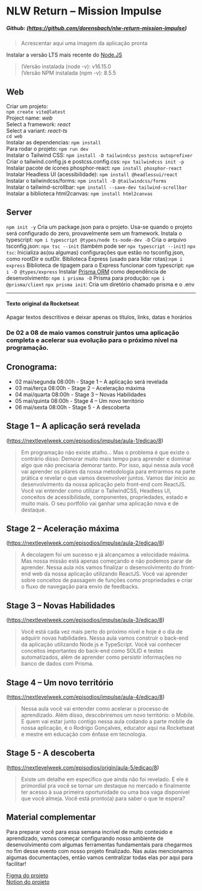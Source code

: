 # NLW Return – Mission Impulse
##### Github: (https://github.com/dorensbach/nlw-return-mission-impulse)

>Acrescentar aqui uma imagem da aplicação pronta

Instalar a versão LTS mais recente do [Node.JS](https://nodejs.org)
>(Versão instalada (node -v): v16.15.0\
(Versão NPM instalada (npm -v): 8.5.5

## Web
Criar um projeto:\
`npm create vite@latest`\
Project name: *web*\
Select a framework: *react*\
Select a variant: *react-ts*\
`cd web`\
Instalar as dependencias: `npm install`\
Para rodar o projeto: `npm run dev`\
Instalar o Tailwind CSS: `npm install -D tailwindcss postcss autoprefixer`\
Criar o tailwind.config.js e postcss.config.css: `npx tailwindcss init -p`\
Instalar pacote de ícones phosphor-react: `npm install phosphor-react`\
Instalar Headless UI (acessibilidade): `npm install @headlessui/react`\
Instalar o tailwindcss/forms: `npm install -D @tailwindcss/forms`\
Instalar o tailwind-scrollbar: `npm install --save-dev tailwind-scrollbar`\
Instalar a biblioteca html2canvas: `npm install html2canvas`

## Server
`npm init -y` Cria um package.json para o projeto. Usa-se quando o projeto será configurado do zero, provavelmente sem um framework.
Instala o typescript: `npm i typescript @types/node ts-node-dev -D`
Cria o arquivo tsconfig.json: `npx tsc --init` (também pode ser `npx typescript --init`)
`npx tsc`: Inicializa as(ou algumas) configurações que estão no tsconfig.json, como rootDir e outDir.
Biblioteca Express (usado para lidar rotas):`npm i express`
Biblioteca de tipagem para o Express funcionar com typescript: `npm i -D @types/express`
Instalar [Prisma ORM](https://www.prisma.io/) como dependência de desenvolvimento: `npm i prisma -D`
Prisma para produção: `npm i @prisma/client`
`npx prisma init`: Cria um diretório chamado prisma e o .env

***
#### Texto original da Rocketseat
Apagar textos descritivos e deixar apenas os títulos, links, datas e horários

### De 02 a 08 de maio vamos construir juntos uma aplicação completa e acelerar sua evolução para o próximo nível na programação.

## Cronograma:

* 02 mai/segunda 08:00h - Stage 1 – A aplicação será revelada
* 03 mai/terça 08:00h - Stage 2 – Aceleração máxima
* 04 mai/quarta 08:00h - Stage 3 – Novas Habilidades
* 05 mai/quinta 08:00h - Stage 4 – Um novo território
* 06 mai/sexta 08:00h - Stage 5 - A descoberta


## Stage 1 – A aplicação será revelada
(https://nextlevelweek.com/episodios/impulse/aula-1/edicao/8)

>Em programação não existe atalho... Mas o problema é que existe o contrário disso: Demorar muito mais tempo para aprender e dominar algo que não precisaria demorar tanto. Por isso, aqui nessa aula você vai aprender os pilares da nossa metodologia para entrarmos na parte prática e revelar o que vamos desenvolver juntos. Vamos dar início ao desenvolvimento da nossa aplicação pelo front-end com ReactJS. Você vai entender como utilizar o TailwindCSS, Headless UI, conceitos de acessibilidade, componentes, propriedades, estado e muito mais. O seu portfólio vai ganhar uma aplicação nova e de destaque.

## Stage 2 – Aceleração máxima
(https://nextlevelweek.com/episodios/impulse/aula-2/edicao/8)

>A decolagem foi um sucesso e já alcançamos a velocidade máxima. Mas nossa missão está apenas começando e não podemos parar de aprender. Nessa aula nós vamos finalizar o desenvolvimento do front-end web da nossa aplicação utilizando ReactJS. Você vai aprender sobre conceitos de passagem de funções como propriedades e criar o fluxo de navegação para envio de feedbacks.

## Stage 3 – Novas Habilidades
(https://nextlevelweek.com/episodios/impulse/aula-3/edicao/8)

>Você está cada vez mais perto do próximo nível e hoje é o dia de adquirir novas habilidades. Nessa aula vamos construir o back-end da aplicação utilizando Node.js e TypeScript. Você vai conhecer conceitos importantes do back-end como SOLID e testes automatizados, além de aprender como persistir informações no banco de dados com Prisma.

## Stage 4 – Um novo território
(https://nextlevelweek.com/episodios/impulse/aula-4/edicao/8)

>Nessa aula você vai entender como acelerar o processo de aprendizado. Além disso, descobriremos um novo território: o Mobile. E quem vai estar junto contigo nessa aula codando a parte mobile da nossa aplicação, é o Rodrigo Gonçalves, educator aqui na Rocketseat e mestre em educação com ênfase em tecnologia.

## Stage 5 - A descoberta
(https://nextlevelweek.com/episodios/origin/aula-5/edicao/8)

>Existe um detalhe em específico que ainda não foi revelado. E ele é primordial pra você se tornar um destaque no mercado e finalmente ter acesso à sua primeira oportunidade ou uma boa vaga disponível que você almeja. Você está pronto(a) para saber o que te espera?

## Material complementar

Para preparar você para essa semana incrível de muito conteúdo e aprendizado, vamos começar configurando nosso ambiente de desenvolvimento com algumas ferramentas fundamentais para chegarmos no fim desse evento com nosso projeto finalizado. Nas aulas mencionamos algumas documentações, então vamos centralizar todas elas por aqui para facilitar!

[Figma do projeto](https://www.figma.com/community/file/1102912516166573468/Feedback-Widget)\
[Notion do projeto](https://efficient-sloth-d85.notion.site/Impulse-58f2daadb8e1433894420cbc57571087)

